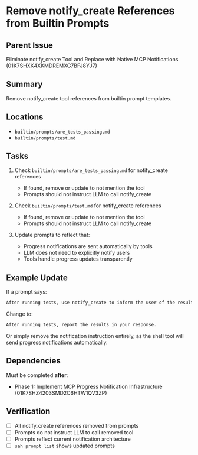 # Remove notify_create References from Builtin Prompts

## Parent Issue
Eliminate notify_create Tool and Replace with Native MCP Notifications (01K7SHXK4XKMDREMXG7BFJ8YJ7)

## Summary
Remove notify_create tool references from builtin prompt templates.

## Locations
- `builtin/prompts/are_tests_passing.md`
- `builtin/prompts/test.md`

## Tasks

1. Check `builtin/prompts/are_tests_passing.md` for notify_create references
   - If found, remove or update to not mention the tool
   - Prompts should not instruct LLM to call notify_create

2. Check `builtin/prompts/test.md` for notify_create references
   - If found, remove or update to not mention the tool
   - Prompts should not instruct LLM to call notify_create

3. Update prompts to reflect that:
   - Progress notifications are sent automatically by tools
   - LLM does not need to explicitly notify users
   - Tools handle progress updates transparently

## Example Update

If a prompt says:
```markdown
After running tests, use notify_create to inform the user of the results.
```

Change to:
```markdown
After running tests, report the results in your response.
```

Or simply remove the notification instruction entirely, as the shell tool will send progress notifications automatically.

## Dependencies

Must be completed **after**:
- Phase 1: Implement MCP Progress Notification Infrastructure (01K7SHZ4203SMD2C6HTW1QV3ZP)

## Verification

- [ ] All notify_create references removed from prompts
- [ ] Prompts do not instruct LLM to call removed tool
- [ ] Prompts reflect current notification architecture
- [ ] `sah prompt list` shows updated prompts
